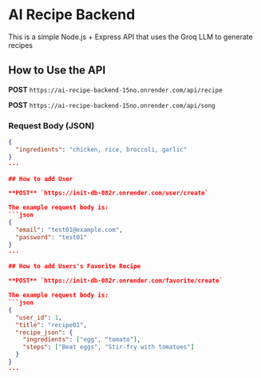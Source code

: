 # AI Recipe Backend

This is a simple Node.js + Express API that uses the Groq LLM to generate recipes

## How to Use the API

**POST** `https://ai-recipe-backend-15no.onrender.com/api/recipe`

**POST** `https://ai-recipe-backend-15no.onrender.com/api/song`

### Request Body (JSON)
```json
{
  "ingredients": "chicken, rice, broccoli, garlic"
}
···

## How to add User

**POST** `https://init-db-082r.onrender.com/user/create`

The example request body is:
```json
{
  "email": "test01@example.com",
  "password": "test01"
}
···

## How to add Users's Favorite Recipe

**POST** `https://init-db-082r.onrender.com/favorite/create`

The example request body is:
```json
{
  "user_id": 1,
  "title": "recipe01",
  "recipe_json": {
    "ingredients": ["egg", "tomato"],
    "steps": ["Beat eggs", "Stir-fry with tomatoes"]
  }
}
···
